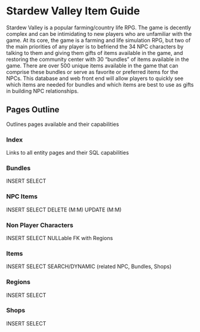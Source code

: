 # Stardew Valley Item Guide
Stardew Valley is a popular farming/country life RPG. The game is decently complex and can be intimidating to new players who are unfamiliar with the game. At its core, the game is a farming and life simulation RPG, but two of the main priorities of any player is to befriend the 34 NPC characters by talking to them and giving them gifts of items available in the game, and restoring the community center with 30 “bundles” of items available in the game. There are over 500 unique items available in the game that can comprise these bundles or serve as favorite or preferred items for the NPCs. This database and web front end will allow players to quickly see which items are needed for bundles and which items are best to use as gifts in building NPC relationships.

## Pages Outline
Outlines pages available and their capabilities

### Index
Links to all entity pages and their SQL capabilities

### Bundles
INSERT
SELECT

### NPC Items
INSERT
SELECT
DELETE (M:M)
UPDATE (M:M)

### Non Player Characters
INSERT
SELECT
NULLable FK with Regions

### Items
INSERT
SELECT
SEARCH/DYNAMIC (related NPC, Bundles, Shops)

### Regions
INSERT
SELECT

### Shops
INSERT
SELECT
